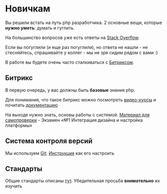 # Новичкам

Вы решили встать на путь php разработчика. 2 основные вещи, которые **нужно уметь**: думать и гуглить.

На большинство вопросов уже есть ответы на [Stack Overflow](https://stackoverflow.com/).  

Если вы погуглили (и еще раз погуглили), но ответа не нашли - не стесняйтесь, спрашивайте у коллег - мы не зря сидим рядом с вами :)

В работе вы будете очень часто сталкиваться с [Битриксом](https://1c-bitrix.ru). 

## Битрикс

В первую очередь, у вас должны быть **базовые** знания php.

Для понимания, что такое битрикс можно посмотреть [видео-курсы](https://academy.1c-bitrix.ru/training/course/) и почитать [документацию](https://dev.1c-bitrix.ru/docs/php.php)

На выходе нужно знать, основы работы с системой. [Материал для самопроверки](https://academy.1c-bitrix.ru/~ex1all) - Экзамен «№1 Интеграция дизайна и настройка платформы» 

## Система контроля версий

Мы используем [Git](VCS.md). [Инструкция](Git-PhpStorm.md) как его настроить

## Стандарты

Общие стандарты описаны [тут](Guides/Common.md). Убедительная просьба **внимательно** их изучить
